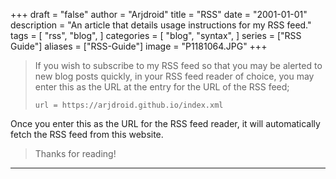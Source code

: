 +++
draft = "false"
author = "Arjdroid"
title = "RSS"
date = "2001-01-01"
description = "An article that details usage instructions for my RSS feed."
tags = [
    "rss",
    "blog",
]
categories = [
    "blog",
    "syntax",
]
series = ["RSS Guide"]
aliases = ["RSS-Guide"]
image = "P1181064.JPG"
+++

> If you wish to subscribe to my RSS feed so that you may be alerted to new blog posts quickly, in your RSS feed reader of choice, you may enter this as the URL at the entry for the URL of the RSS feed;
>
> ```
> url = https://arjdroid.github.io/index.xml
> ```

Once you enter this as the URL for the RSS feed reader, it will automatically fetch the RSS feed from this website.

> Thanks for reading!

---
